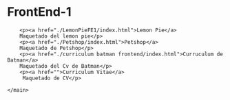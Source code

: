 <html lang="es">
<head>
    <meta charset="UTF-8">
    <meta http-equiv="X-UA-Compatible" content="IE=edge">
    <meta name="viewport" content="width=device-width, initial-scale=1.0">
    <title>FrontEnd-1</title>
</head>
<body>
    <head>
        <h1>FrontEnd-1</h1>
    </head>
    <main>
        
        <p><a href="./LemonPieFE1/index.html">Lemon Pie</a> 
        Maquetado del lemon pie</p>
        <p><a href="./Petshop/index.html">Petshop</a>
        Maquetado de Petshop</p>
        <p><a href="./curriculum batman frontend/index.html">Curruculum de Batman</a> 
        Maquetado del Cv de Batman</p>
        <p><a href="">Curriculum Vitae</a>
         Maquetado de CV</p>
        
    </main>
</body>
</html>